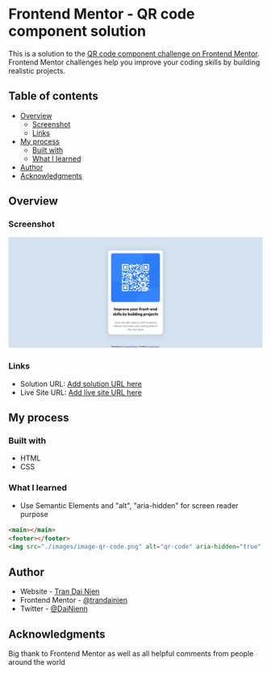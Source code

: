 # Frontend Mentor - QR code component solution

This is a solution to the [QR code component challenge on Frontend Mentor](https://www.frontendmentor.io/challenges/qr-code-component-iux_sIO_H). Frontend Mentor challenges help you improve your coding skills by building realistic projects.

## Table of contents

- [Overview](#overview)
  - [Screenshot](#screenshot)
  - [Links](#links)
- [My process](#my-process)
  - [Built with](#built-with)
  - [What I learned](#what-i-learned)
- [Author](#author)
- [Acknowledgments](#acknowledgments)

## Overview

### Screenshot

![](./screenshot.png)

### Links

- Solution URL: [Add solution URL here](https://github.com/NienDev/qr-code-component.git)
- Live Site URL: [Add live site URL here](https://niendev.github.io/qr-code-component/)

## My process

### Built with

- HTML
- CSS

### What I learned

- Use Semantic Elements and "alt", "aria-hidden" for screen reader purpose

```html
<main></main>
<footer></footer>
<img src="./images/image-qr-code.png" alt="qr-code" aria-hidden="true" />
```

## Author

- Website - [Tran Dai Nien](https://www.facebook.com/trandainien)
- Frontend Mentor - [@trandainien](https://www.frontendmentor.io/profile/trandainien)
- Twitter - [@DaiNienn](https://twitter.com/DaiNienn)

## Acknowledgments

Big thank to Frontend Mentor as well as all helpful comments from people around the world
